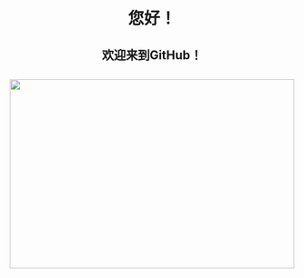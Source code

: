 <!--   这是一个注释语法，提供额外的信息或解释。这些注释不会在最终渲染的页面上显示。空格的添加或删除只是为了增增强文档的可读性，它们不会影响注释的功能   -->

<!--   标题1用h1，标题2用h2，因为需要用到“居中（center）”标记，标题3直接用###   -->

<!--   插入图片的语法：![图片名](图片路径)   -->

<!--   这种注释语法主要用于HTML和XML等标记语言中，而 // 主要用于编程语言中。   -->

<!--   加在标题前的图标并且居中，图标大小38×38
<h1 align="center">
<img src="https://github.com/aa1555/aa1555/blob/main/Misc/ic_launcher-web.png?raw=true" height="38" width="38">标题
</h1>
-->



<h1 align="center">您好！</h1>

<h2 align="center">欢迎来到GitHub！</h2>

<h2 align="center"><img src="https://github.com/aa1555/aa1555/blob/main/Misc/A%20(31).jpg?raw=true" height="333" width="500"></h2>




